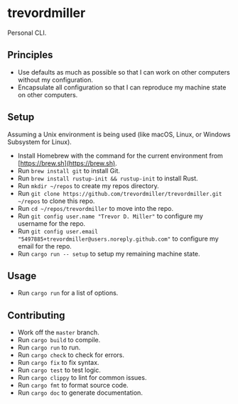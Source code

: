 # trevordmiller

Personal CLI.

## Principles

- Use defaults as much as possible so that I can work on other computers without my configuration.
- Encapsulate all configuration so that I can reproduce my machine state on other computers.

## Setup

Assuming a Unix environment is being used (like macOS, Linux, or Windows Subsystem for Linux).

- Install Homebrew with the command for the current environment from [https://brew.sh](https://brew.sh).
- Run `brew install git` to install Git.
- Run `brew install rustup-init && rustup-init` to install Rust.
- Run `mkdir ~/repos` to create my repos directory.
- Run `git clone https://github.com/trevordmiller/trevordmiller.git ~/repos` to clone this repo.
- Run `cd ~/repos/trevordmiller` to move into the repo.
- Run `git config user.name "Trevor D. Miller"` to configure my username for the repo.
- Run `git config user.email "5497885+trevordmiller@users.noreply.github.com"` to configure my email for the repo.
- Run `cargo run -- setup` to setup my remaining machine state.

## Usage

- Run `cargo run` for a list of options.

## Contributing

- Work off the `master` branch.
- Run `cargo build` to compile.
- Run `cargo run` to run.
- Run `cargo check` to check for errors.
- Run `cargo fix` to fix syntax.
- Run `cargo test` to test logic.
- Run `cargo clippy` to lint for common issues.
- Run `cargo fmt` to format source code.
- Run `cargo doc` to generate documentation.
